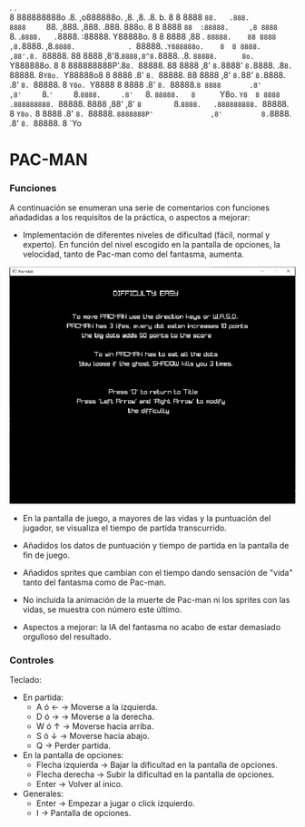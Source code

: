  
 .         .                                                  
8 888888888o      .8.           ,o888888o.                       ,8.       ,8.                   .8.          b.             8 
8 8888    `88.   .888.         8888     `88.                    ,888.     ,888.                 .888.         888o.          8 
8 8888     `88  :88888.     ,8 8888       `8.                  .`8888.   .`8888.               :88888.        Y88888o.       8 
8 8888     ,88 . `88888.    88 8888                           ,8.`8888. ,8.`8888.             . `88888.       .`Y888888o.    8 
8 8888.   ,88'.8. `88888.   88 8888                          ,8'8.`8888,8^8.`8888.           .8. `88888.      8o. `Y888888o. 8 
8 888888888P'.8`8. `88888.  88 8888                         ,8' `8.`8888' `8.`8888.         .8`8. `88888.     8`Y8o. `Y88888o8 
8 8888      .8' `8. `88888. 88 8888                        ,8'   `8.`88'   `8.`8888.       .8' `8. `88888.    8   `Y8o. `Y8888 
8 8888     .8'   `8. `88888.`8 8888       .8'             ,8'     `8.`'     `8.`8888.     .8'   `8. `88888.   8      `Y8o. `Y8 
8 8888    .888888888. `88888.  8888     ,88'             ,8'       `8        `8.`8888.   .888888888. `88888.  8         `Y8o.` 
8 8888   .8'       `8. `88888.  `8888888P'              ,8'         `         `8.`8888. .8'       `8. `88888. 8            `Yo



# PAC-MAN

### Funciones
A continuación se enumeran una serie de comentarios con funciones añadadidas a los requisitos de la práctica, o aspectos a mejorar:

 - Implementación de diferentes niveles de dificultad (fácil, normal y experto). En función del nivel escogido en la pantalla de opciones, la velocidad, tanto de Pac-man como del fantasma, aumenta.

![$(Paratrooper)](resources/Screens//Difficulty.PNG)
 
 - En la pantalla de juego, a mayores de las vidas y la puntuación del jugador, se visualiza el tiempo de partida transcurrido.

 - Añadidos los datos de puntuación y tiempo de partida en la pantalla de fin de juego.

- Añadidos sprites que cambian con el tiempo dando sensación de "vida" tanto del fantasma como de Pac-man.

- No incluida la animación de la muerte de Pac-man ni los sprites con las vidas, se muestra con número este último.

- Aspectos a mejorar: la IA del fantasma no acabo de estar demasiado orgulloso del resultado.

### Controles

Teclado:
 - En partida:
 	- A ó ← -> Moverse a la izquierda.
 	- D ó → -> Moverse a la derecha.
	- W ó ↑ -> Moverse hacia arriba.
	- S ó ↓ -> Moverse hacia abajo.
	- Q -> Perder partida.
 - En la pantalla de opciones:
 	- Flecha izquierda -> Bajar la dificultad en la pantalla de opciones.
 	- Flecha derecha -> Subir la dificultad en la pantalla de opciones.
	- Enter -> Volver al inico.
 - Generales:
	- Enter -> Empezar a jugar o click izquierdo.
 	- I -> Pantalla de opciones.